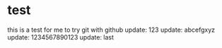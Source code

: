 # test
this is a test for me to try git with github
update: 123
update: abcefgxyz
update: 1234567890123
update: last
